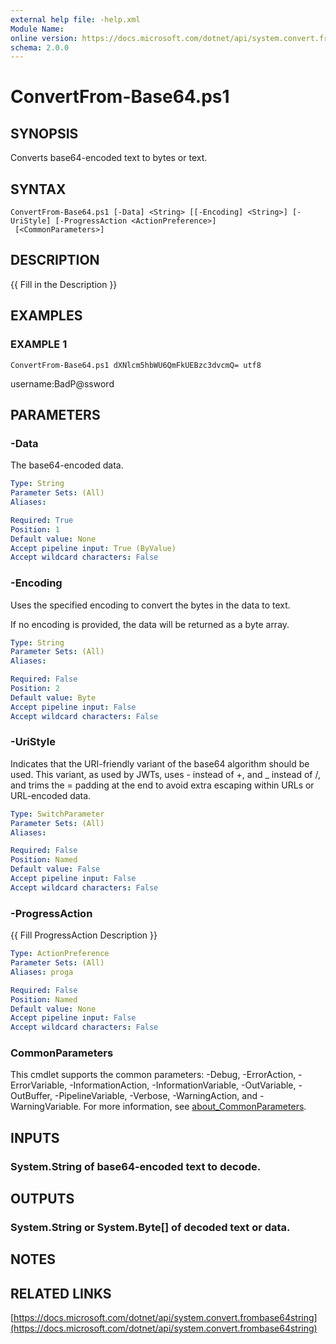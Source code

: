 ```yaml
---
external help file: -help.xml
Module Name:
online version: https://docs.microsoft.com/dotnet/api/system.convert.frombase64string
schema: 2.0.0
---
```


# ConvertFrom-Base64.ps1

## SYNOPSIS
Converts base64-encoded text to bytes or text.

## SYNTAX

```
ConvertFrom-Base64.ps1 [-Data] <String> [[-Encoding] <String>] [-UriStyle] [-ProgressAction <ActionPreference>]
 [<CommonParameters>]
```

## DESCRIPTION
{{ Fill in the Description }}

## EXAMPLES

### EXAMPLE 1
```
ConvertFrom-Base64.ps1 dXNlcm5hbWU6QmFkUEBzc3dvcmQ= utf8
```

username:BadP@ssword

## PARAMETERS

### -Data
The base64-encoded data.

```yaml
Type: String
Parameter Sets: (All)
Aliases:

Required: True
Position: 1
Default value: None
Accept pipeline input: True (ByValue)
Accept wildcard characters: False
```

### -Encoding
Uses the specified encoding to convert the bytes in the data to text.

If no encoding is provided, the data will be returned as a byte array.

```yaml
Type: String
Parameter Sets: (All)
Aliases:

Required: False
Position: 2
Default value: Byte
Accept pipeline input: False
Accept wildcard characters: False
```

### -UriStyle
Indicates that the URI-friendly variant of the base64 algorithm should be used.
This variant, as used by JWTs, uses - instead of +, and _ instead of /, and trims the = padding at the end
to avoid extra escaping within URLs or URL-encoded data.

```yaml
Type: SwitchParameter
Parameter Sets: (All)
Aliases:

Required: False
Position: Named
Default value: False
Accept pipeline input: False
Accept wildcard characters: False
```

### -ProgressAction
{{ Fill ProgressAction Description }}

```yaml
Type: ActionPreference
Parameter Sets: (All)
Aliases: proga

Required: False
Position: Named
Default value: None
Accept pipeline input: False
Accept wildcard characters: False
```

### CommonParameters
This cmdlet supports the common parameters: -Debug, -ErrorAction, -ErrorVariable, -InformationAction, -InformationVariable, -OutVariable, -OutBuffer, -PipelineVariable, -Verbose, -WarningAction, and -WarningVariable. For more information, see [about_CommonParameters](http://go.microsoft.com/fwlink/?LinkID=113216).

## INPUTS

### System.String of base64-encoded text to decode.
## OUTPUTS

### System.String or System.Byte[] of decoded text or data.
## NOTES

## RELATED LINKS

[https://docs.microsoft.com/dotnet/api/system.convert.frombase64string](https://docs.microsoft.com/dotnet/api/system.convert.frombase64string)

